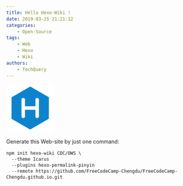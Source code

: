 ```yaml
---
title: Hello Hexo-Wiki !
date: 2019-03-25 21:21:12
categories:
    - Open-Source
tags:
    - Web
    - Hexo
    - Wiki
authors:
    - TechQuery
---
```


[![](images/Hexo.png)](https://tech-query.me/create-hexo-wiki/ "create-hexo-wiki")

Generate this Web-site by just one command:

```shell
npm init hexo-wiki CDC/OWS \
  --theme Icarus
  --plugins hexo-permalink-pinyin
  --remote https://github.com/FreeCodeCamp-Chengdu/FreeCodeCamp-Chengdu.github.io.git
```
